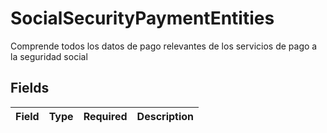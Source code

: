 # SocialSecurityPaymentEntities

Comprende todos los datos de pago relevantes de los servicios de pago a la seguridad social


## Fields

| Field       | Type        | Required    | Description |
| ----------- | ----------- | ----------- | ----------- |